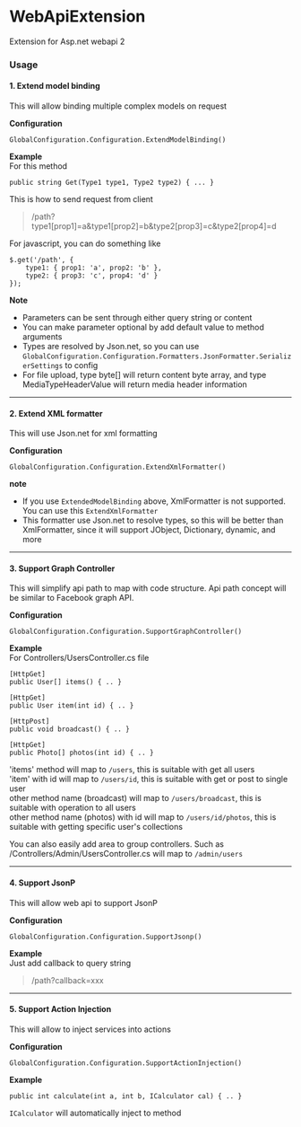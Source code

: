WebApiExtension
===============

Extension for Asp.net webapi 2

### Usage
#### 1. Extend model binding
This will allow binding multiple complex models on request

**Configuration**  
```
GlobalConfiguration.Configuration.ExtendModelBinding()
```

**Example**  
For this method
```
public string Get(Type1 type1, Type2 type2) { ... }
```
This is how to send request from client  
>/path?type1[prop1]=a&type1[prop2]=b&type2[prop3]=c&type2[prop4]=d

For javascript, you can do something like
```
$.get('/path', {
    type1: { prop1: 'a', prop2: 'b' },
    type2: { prop3: 'c', prop4: 'd' }
});
```
**Note**  
- Parameters can be sent through either query string or content
- You can make parameter optional by add default value to method arguments
- Types are resolved by Json.net, so you can use `GlobalConfiguration.Configuration.Formatters.JsonFormatter.SerializerSettings` to config
- For file upload, type byte[] will return content byte array, and type MediaTypeHeaderValue will return media header information

---
#### 2. Extend XML formatter
This will use Json.net for xml formatting

**Configuration**  
```
GlobalConfiguration.Configuration.ExtendXmlFormatter()
```
**note**  
- If you use `ExtendedModelBinding` above, XmlFormatter is not supported. You can use this `ExtendXmlFormatter`
- This formatter use Json.net to resolve types, so this will be better than XmlFormatter, since it will support JObject, Dictionary, dynamic, and more

---
#### 3. Support Graph Controller
This will simplify api path to map with code structure. Api path concept will be similar to Facebook graph API.

**Configuration**  
```
GlobalConfiguration.Configuration.SupportGraphController()
```

**Example**  
For Controllers/UsersController.cs file
```
[HttpGet]
public User[] items() { .. }

[HttpGet]
public User item(int id) { .. }

[HttpPost]
public void broadcast() { .. }

[HttpGet]
public Photo[] photos(int id) { .. }
```
'items' method will map to `/users`, this is suitable with get all users  
'item' with id will map to `/users/id`, this is suitable with get or post to single user  
other method name (broadcast) will map to `/users/broadcast`, this is suitable with operation to all users  
other method name (photos) with id will map to `/users/id/photos`, this is suitable with getting specific user's collections

You can also easily add area to group controllers. Such as /Controllers/Admin/UsersController.cs will map to `/admin/users`

---
#### 4. Support JsonP
This will allow web api to support JsonP

**Configuration**  
```
GlobalConfiguration.Configuration.SupportJsonp()
```
**Example**  
Just add callback to query string
>/path?callback=xxx

---
#### 5. Support Action Injection
This will allow to inject services into actions

**Configuration**  
```
GlobalConfiguration.Configuration.SupportActionInjection()
```

**Example**  
```
public int calculate(int a, int b, ICalculator cal) { .. }
```
`ICalculator` will automatically inject to method
